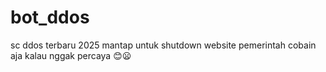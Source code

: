 # bot_ddos
sc ddos terbaru 2025 mantap untuk shutdown website pemerintah cobain aja kalau nggak percaya 😊😦

